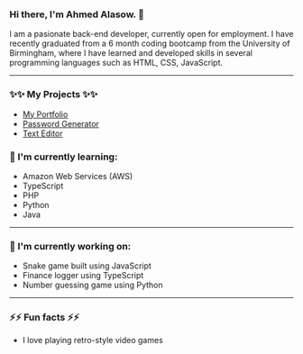 ### Hi there, I'm Ahmed Alasow. 👋

I am a pasionate back-end developer, currently open for employment. I have recently graduated from a 6 month coding bootcamp from the University of Birmingham, where I have learned and developed skills in several programming languages such as HTML, CSS, JavaScript.

***

### ✨✨ My Projects ✨✨

- [My Portfolio](https://github.com/Alasow2001/React-Portfolio)
- [Password Generator](https://github.com/Alasow2001/Password-generator)
- [Text Editor](https://github.com/Alasow2001/PWA-Text-Editor)

### 🌱 I'm currently learning:

- Amazon Web Services (AWS)
- TypeScript
- PHP
- Python
- Java

***

### 🔭 I'm currently working on:

- Snake game built using JavaScript
- Finance logger using TypeScript
- Number guessing game using Python

***

### ⚡⚡ Fun facts ⚡⚡

- I love playing retro-style video games

<!--
**Alasow2001/Alasow2001** is a ✨ _special_ ✨ repository because its `README.md` (this file) appears on your GitHub profile.

Here are some ideas to get you started:

- 🔭 I’m currently working on ...
- 🌱 I’m currently learning ...
- 👯 I’m looking to collaborate on ...
- 🤔 I’m looking for help with ...
- 💬 Ask me about ...
- 📫 How to reach me: ...
- 😄 Pronouns: ...
- ⚡ Fun fact: ...
-->
